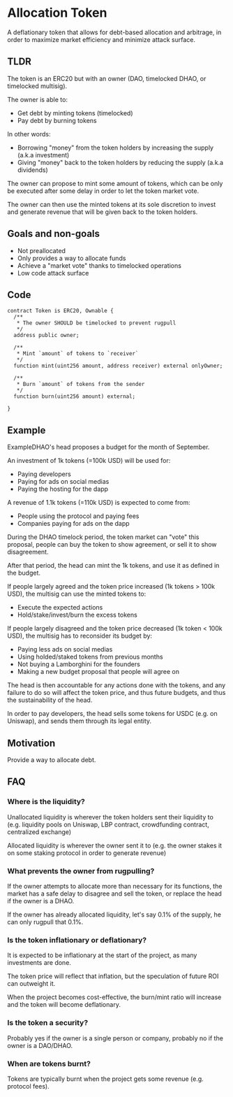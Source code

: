 # Allocation Token

A deflationary token that allows for debt-based allocation and arbitrage, in order to maximize market efficiency and minimize attack surface.

## TLDR

The token is an ERC20 but with an owner (DAO, timelocked DHAO, or timelocked multisig).

The owner is able to:
- Get debt by minting tokens (timelocked)
- Pay debt by burning tokens

In other words:
- Borrowing "money" from the token holders by increasing the supply (a.k.a investment)
- Giving "money" back to the token holders by reducing the supply (a.k.a dividends)

The owner can propose to mint some amount of tokens, which can be only be executed after some delay in order to let the token market vote.

The owner can then use the minted tokens at its sole discretion to invest and generate revenue that will be given back to the token holders.

## Goals and non-goals

- Not preallocated
- Only provides a way to allocate funds
- Achieve a "market vote" thanks to timelocked operations
- Low code attack surface

## Code

```solidity
contract Token is ERC20, Ownable {
  /**
   * The owner SHOULD be timelocked to prevent rugpull
   */
  address public owner;

  /**
   * Mint `amount` of tokens to `receiver`
   */
  function mint(uint256 amount, address receiver) external onlyOwner;

  /**
   * Burn `amount` of tokens from the sender
   */
  function burn(uint256 amount) external;

}
```

## Example

ExampleDHAO's head proposes a budget for the month of September.

An investment of 1k tokens (=100k USD) will be used for:
- Paying developers
- Paying for ads on social medias
- Paying the hosting for the dapp

A revenue of 1.1k tokens (=110k USD) is expected to come from:
- People using the protocol and paying fees
- Companies paying for ads on the dapp

During the DHAO timelock period, the token market can "vote" this proposal, people can buy the token to show agreement, or sell it to show disagreement.

After that period, the head can mint the 1k tokens, and use it as defined in the budget.

If people largely agreed and the token price increased (1k tokens > 100k USD), the multisig can use the minted tokens to:
- Execute the expected actions
- Hold/stake/invest/burn the excess tokens

If people largely disagreed and the token price decreased (1k token < 100k USD), the multisig has to reconsider its budget by:
- Paying less ads on social medias
- Using holded/staked tokens from previous months
- Not buying a Lamborghini for the founders
- Making a new budget proposal that people will agree on

The head is then accountable for any actions done with the tokens, and any failure to do so will affect the token price, and thus future budgets, and thus the sustainability of the head.

In order to pay developers, the head sells some tokens for USDC (e.g. on Uniswap), and sends them through its legal entity.

## Motivation

Provide a way to allocate debt.

## FAQ

### Where is the liquidity?

Unallocated liquidity is wherever the token holders sent their liquidity to (e.g. liquidity pools on Uniswap, LBP contract, crowdfunding contract, centralized exchange)

Allocated liquidity is wherever the owner sent it to (e.g. the owner stakes it on some staking protocol in order to generate revenue)

### What prevents the owner from rugpulling?

If the owner attempts to allocate more than necessary for its functions, the market has a safe delay to disagree and sell the token, or replace the head if the owner is a DHAO.

If the owner has already allocated liquidity, let's say 0.1% of the supply, he can only rugpull that 0.1%.

### Is the token inflationary or deflationary?

It is expected to be inflationary at the start of the project, as many investments are done.

The token price will reflect that inflation, but the speculation of future ROI can outweight it.

When the project becomes cost-effective, the burn/mint ratio will increase and the token will become deflationary.

### Is the token a security?

Probably yes if the owner is a single person or company, probably no if the owner is a DAO/DHAO.

### When are tokens burnt?

Tokens are typically burnt when the project gets some revenue (e.g. protocol fees).
